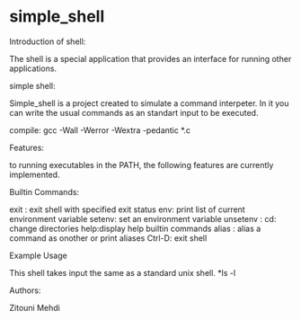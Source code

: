 # simple_shell

Introduction of shell:


The shell is a special application that provides an interface for running other applications.


simple shell:

Simple_shell is a project created to simulate a command interpeter. In it you can write the usual commands as an standart input to be executed.

compile: gcc -Wall -Werror -Wextra -pedantic *.c

Features:

to running executables in the PATH, the following features are currently implemented.

Builtin Commands:

exit : exit shell with specified exit status
env: print list of current environment variable
setenv: set an environment variable
unsetenv :
cd: change directories
help:display help builtin commands
alias : alias a command as onother or print aliases
Ctrl-D: exit shell

Example Usage

This shell takes input the same as a standard unix shell.
*ls -l


Authors:

Zitouni Mehdi